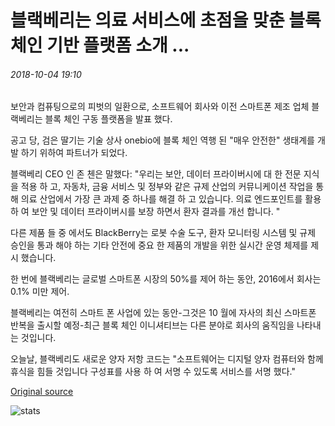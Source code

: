 # 블랙베리는 의료 서비스에 초점을 맞춘 블록 체인 기반 플랫폼 소개 ...

###### 2018-10-04 19:10

보안과 컴퓨팅으로의 피벗의 일환으로, 소프트웨어 회사와 이전 스마트폰 제조 업체 블랙베리는 블록 체인 구동 플랫폼을 발표 했다.

공고 당, 검은 딸기는 기술 상사 onebio에 블록 체인 역행 된 "매우 안전한" 생태계를 개발 하기 위하여 파트너가 되었다.

블랙베리 CEO 인 존 첸은 말했다: "우리는 보안, 데이터 프라이버시에 대 한 전문 지식을 적용 하 고, 자동차, 금융 서비스 및 정부와 같은 규제 산업의 커뮤니케이션 작업을 통해 의료 산업에서 가장 큰 과제 중 하나를 해결 하 고 있습니다. 의료 엔드포인트를 활용 하 여 보안 및 데이터 프라이버시를 보장 하면서 환자 결과를 개선 합니다. "

다른 제품 들 중 에서도 BlackBerry는 로봇 수술 도구, 환자 모니터링 시스템 및 규제 승인을 통과 해야 하는 기타 안전에 중요 한 제품의 개발을 위한 실시간 운영 체제를 제시 했습니다.

한 번에 블랙베리는 글로벌 스마트폰 시장의 50%를 제어 하는 동안, 2016에서 회사는 0.1% 미만 제어.

블랙베리는 여전히 스마트 폰 사업에 있는 동안-그것은 10 월에 자사의 최신 스마트폰 반복을 출시할 예정-최근 블록 체인 이니셔티브는 다른 분야로 회사의 움직임을 나타내는 것입니다.

오늘날, 블랙베리도 새로운 양자 저항 코드는 "소프트웨어는 디지털 양자 컴퓨터와 함께 휴식을 힘들 것입니다 구성표를 사용 하 여 서명 수 있도록 서비스를 서명 했다."

[Original source](https://cointelegraph.com/news/blackberry-introduces-blockchain-backed-platform-focused-on-healthcare-services)

![stats](https://c.statcounter.com/11760860/0/a89fa40b/1/ "stats")
